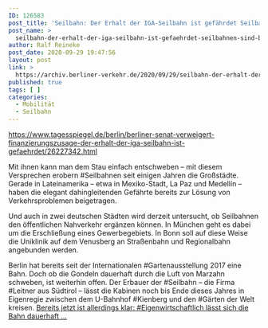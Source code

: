 ```yaml
---
ID: 126583
post_title: 'Seilbahn: Der Erhalt der IGA-Seilbahn ist gefährdet Seilbahnen sind besonders ökologische Verkehrsmittel. Aber bisher fehlt eine dauerhafte Finanzierung für die Bahn., aus Der Tagesspiegel'
post_name: >
  seilbahn-der-erhalt-der-iga-seilbahn-ist-gefaehrdet-seilbahnen-sind-besonders-oekologische-verkehrsmittel-aber-bisher-fehlt-eine-dauerhafte-finanzierung-fuer-die-bahn-aus-der-tagesspiegel
author: Ralf Reineke
post_date: 2020-09-29 19:47:56
layout: post
link: >
  https://archiv.berliner-verkehr.de/2020/09/29/seilbahn-der-erhalt-der-iga-seilbahn-ist-gefaehrdet-seilbahnen-sind-besonders-oekologische-verkehrsmittel-aber-bisher-fehlt-eine-dauerhafte-finanzierung-fuer-die-bahn-aus-der-tagesspiegel/
published: true
tags: [ ]
categories:
  - Mobilität
  - Seilbahn
---
```

https://www.tagesspiegel.de/berlin/berliner-senat-verweigert-finanzierungszusage-der-erhalt-der-iga-seilbahn-ist-gefaehrdet/26227342.html

Mit ihnen kann man dem Stau einfach entschweben – mit diesem Versprechen erobern #Seilbahnen seit einigen Jahren die Großstädte. Gerade in Lateinamerika – etwa in Mexiko-Stadt, La Paz und Medellín – haben die elegant dahingleitenden Gefährte bereits zur Lösung von Verkehrsproblemen beigetragen.

Und auch in zwei deutschen Städten wird derzeit untersucht, ob Seilbahnen den öffentlichen Nahverkehr ergänzen können. In München geht es dabei um die Erschließung eines Gewerbegebiets. In Bonn soll auf diese Weise die Uniklinik auf dem Venusberg an Straßenbahn und Regionalbahn angebunden werden.

Berlin hat bereits seit der Internationalen #Gartenausstellung 2017 eine Bahn. Doch ob die Gondeln dauerhaft durch die Luft von Marzahn schweben, ist weiterhin offen. Der Erbauer der #Seilbahn – die Firma #Leitner aus Südtirol – lässt die Kabinen noch bis Ende dieses Jahres in Eigenregie zwischen dem U-Bahnhof #Kienberg und den #Gärten der Welt kreisen. <a href="https://www.tagesspiegel.de/berlin/berliner-senat-verweigert-finanzierungszusage-der-erhalt-der-iga-seilbahn-ist-gefaehrdet/26227342.html">Bereits jetzt ist allerdings klar: #Eigenwirtschaftlich lässt sich die Bahn dauerhaft ...</a>
